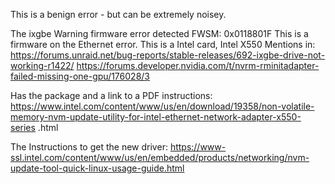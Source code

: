This is a benign error - but can be extremely noisey.

The ixgbe Warning firmware error detected FWSM: 0x0118801F
This is a firmware on the Ethernet error.
This is a Intel card, Intel X550
Mentions in:
  https://forums.unraid.net/bug-reports/stable-releases/692-ixgbe-drive-not-working-r1422/
  https://forums.developer.nvidia.com/t/nvrm-rminitadapter-failed-missing-one-gpu/176028/3

Has the package and a link to a PDF instructions:
  https://www.intel.com/content/www/us/en/download/19358/non-volatile-memory-nvm-update-utility-for-intel-ethernet-network-adapter-x550-series
.html

The Instructions to get the new driver:
  https://www-ssl.intel.com/content/www/us/en/embedded/products/networking/nvm-update-tool-quick-linux-usage-guide.html

